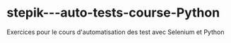 # stepik---auto-tests-course-Python
Exercices pour le cours d'automatisation des test avec Selenium et Python
